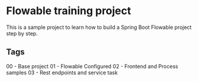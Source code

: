 # Flowable training project

This is a sample project to learn how to build a Spring Boot Flowable project step by step.


## Tags
00 - Base project
01 - Flowable Configured
02 - Frontend and Process samples
03 - Rest endpoints and service task
